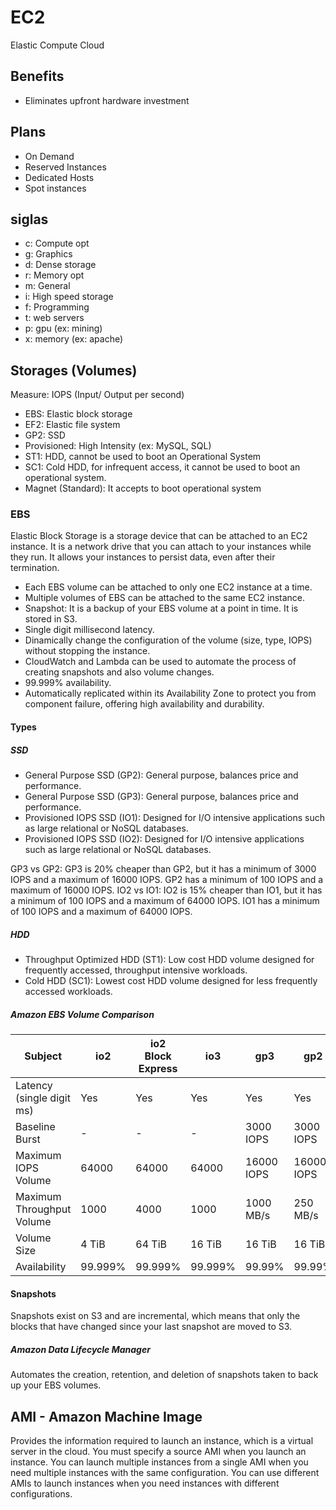 # EC2

Elastic Compute Cloud

## Benefits

- Eliminates upfront hardware investment

## Plans

- On Demand
- Reserved Instances
- Dedicated Hosts
- Spot instances

## siglas

- c: Compute opt
- g: Graphics
- d: Dense storage
- r: Memory opt
- m: General
- i: High speed storage
- f: Programming
- t: web servers
- p: gpu (ex: mining)
- x: memory (ex: apache)

## Storages (Volumes)

Measure: IOPS (Input/ Output per second)

- EBS: Elastic block storage
- EF2: Elastic file system
- GP2: SSD
- Provisioned: High Intensity (ex: MySQL, SQL)
- ST1: HDD, cannot be used to boot an Operational System
- SC1: Cold HDD, for infrequent access, it cannot be used to boot an operational system.
- Magnet (Standard): It accepts to boot operational system

### EBS

Elastic Block Storage is a storage device that can be attached to an EC2 instance. It is a network drive that you can attach to your instances while they run. It allows your instances to persist data, even after their termination.

- Each EBS volume can be attached to only one EC2 instance at a time.
- Multiple volumes of EBS can be attached to the same EC2 instance.
- Snapshot: It is a backup of your EBS volume at a point in time. It is stored in S3.
- Single digit millisecond latency.
- Dinamically change the configuration of the volume (size, type, IOPS) without stopping the instance.
- CloudWatch and Lambda can be used to automate the process of creating snapshots and also volume changes.
- 99.999% availability.
- Automatically replicated within its Availability Zone to protect you from component failure, offering high availability and durability.

#### Types

##### SSD

- General Purpose SSD (GP2): General purpose, balances price and performance.
- General Purpose SSD (GP3): General purpose, balances price and performance.
- Provisioned IOPS SSD (IO1): Designed for I/O intensive applications such as large relational or NoSQL databases.
- Provisioned IOPS SSD (IO2): Designed for I/O intensive applications such as large relational or NoSQL databases.

GP3 vs GP2: GP3 is 20% cheaper than GP2, but it has a minimum of 3000 IOPS and a maximum of 16000 IOPS. GP2 has a minimum of 100 IOPS and a maximum of 16000 IOPS.
IO2 vs IO1: IO2 is 15% cheaper than IO1, but it has a minimum of 100 IOPS and a maximum of 64000 IOPS. IO1 has a minimum of 100 IOPS and a maximum of 64000 IOPS.

##### HDD

- Throughput Optimized HDD (ST1): Low cost HDD volume designed for frequently accessed, throughput intensive workloads.
- Cold HDD (SC1): Lowest cost HDD volume designed for less frequently accessed workloads.

##### Amazon EBS Volume Comparison

| Subject                   | io2     | io2 Block Express | io3     | gp3        | gp2        | st1      | sc1      |
| ------------------------- | ------- | ----------------- | ------- | ---------- | ---------- | -------- | -------- |
| Latency (single digit ms) | Yes     | Yes               | Yes     | Yes        | Yes        | Yes      | Yes      |
| Baseline Burst            | -       | -                 | -       | 3000 IOPS  | 3000 IOPS  | 500 IOPS | 250 IOPS |
| Maximum IOPS Volume       | 64000   | 64000             | 64000   | 16000 IOPS | 16000 IOPS | 500 IOPS | 250 IOPS |
| Maximum Throughput Volume | 1000    | 4000              | 1000    | 1000 MB/s  | 250 MB/s   | 500 MB/s | 250 MB/s |
| Volume Size               | 4 TiB   | 64 TiB            | 16 TiB  | 16 TiB     | 16 TiB     | 16 TiB   | 16 TiB   |
| Availability              | 99.999% | 99.999%           | 99.999% | 99.99%     | 99.99%     | 99.99%   | 99.99%   |

#### Snapshots

Snapshots exist on S3 and are incremental, which means that only the blocks that have changed since your last snapshot are moved to S3.

##### Amazon Data Lifecycle Manager

Automates the creation, retention, and deletion of snapshots taken to back up your EBS volumes.

## AMI - Amazon Machine Image

Provides the information required to launch an instance, which is a virtual server in the cloud. You must specify a source AMI when you launch an instance. You can launch multiple instances from a single AMI when you need multiple instances with the same configuration. You can use different AMIs to launch instances when you need instances with different configurations.
